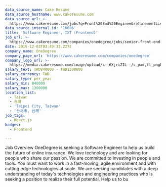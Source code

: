 ```yaml
---
data_source_name: Cake Resume
data_source_hostname: www.cakeresume.com
data_source_url: >-
  https://www.cakeresume.com/jobs?q=Front%20End%20Enginee&refinementList[lang_name][0]=E[…]tech_front-end-development&range[salary_range][min]=1000000
data_source_internal_id: '16086'
title: 'Software Engineer, IXT (Frontend)'
job_url: >-
  https://www.cakeresume.com/companies/onedegree/jobs/senior-front-end-engineer-can-work-after-year
date: 2019-12-03T03:49:33.227Z
company_name: OneDegree
company_page_url: 'https://www.cakeresume.com/companies/onedegree'
company_logo_url: >-
  https://media.cakeresume.com/image/upload/s--6XjriZIL--/c_pad,fl_png8,h_200,w_200/v1642045226/dn9ctblwuesbjr2edfkx.png
salary_text: TWD840000 - TWD1300000
salary_currency: TWD
salary_type: per_year
salary_min: 840000
salary_max: 1300000
location_list:
  - Taiwan
  - 台灣
  - 'Taipei City, Taiwan'
  - '台北市, 台灣'
job_tags:
  - React.js
badges:
  - Frontend

---
```


Job Overview OneDegree is seeking a Software Engineer to help us build the future of online insurance. We love technology and are looking for people who share our passion. We are committed to investing in people and tools. You must want to work in a fast-moving, agile environment and with cutting edge technologies at scale. We are seeking candidates with a deep understanding of today's technologies and engineering practices who is seeking a position to realize their full potential. Help us to bu